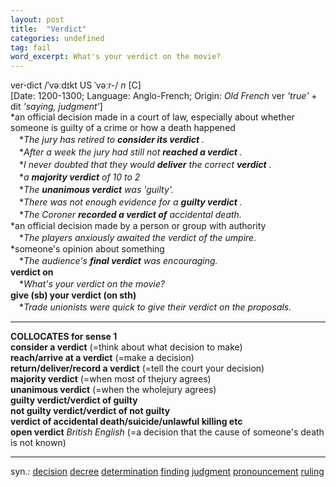 ```yaml
---
layout: post
title:  "Verdict"
categories: undefined
tag: fail
word_excerpt: What's your verdict on the movie?
---
```

<DIV style="MARGIN: 0px 0px 5px">ver<B>·</B>dict /ˈvəːdɪkt US ˈvəːr-/ <I>n</I> [C] <BR>[Date: 1200-1300; Language: Anglo-French; Origin: <I>Old French</I> ver <I>'true'</I> + dit <I>'saying, judgment'</I>]<BR>*an official decision made in a court of law, especially about whether someone is guilty of a crime or how a death happened<BR>　*<I>The jury has retired to <B>consider its verdict</B> .</I><BR>　*<I>After a week the jury had still not <B>reached a verdict</B> .</I><BR>　*<I>I never doubted that they would <B>deliver</B> the correct <B>verdict</B> .</I><BR>　*<I>a <B>majority verdict</B> of 10 to 2</I><BR>　*<I>The <B>unanimous verdict</B> was 'guilty'.</I><BR>　*<I>There was not enough evidence for a <B>guilty verdict</B> .</I><BR>　*<I>The Coroner <B>recorded a verdict of</B> accidental death.</I><BR>*an official decision made by a person or group with authority<BR>　*<I>The players anxiously awaited the verdict of the umpire.</I><BR>*someone's opinion about something<BR>　*<I>The audience's <B>final verdict</B> was encouraging.</I><BR><B>verdict on</B><BR>　*<I>What's your verdict on the movie?</I><BR><B>give (sb) your verdict (on sth)</B><BR>　*<I>Trade unionists were quick to give their verdict on the proposals.</I>
<HR>
<B>COLLOCATES for sense 1</B> <BR><B>consider a verdict</B> (=think about what decision to make) <BR><B>reach/arrive at a verdict</B> (=make a decision) <BR><B>return/deliver/record a verdict</B> (=tell the court your decision) <BR><B>majority verdict</B> (=when most of thejury agrees) <BR><B>unanimous verdict</B> (=when the wholejury agrees) <BR><B>guilty verdict/verdict of guilty</B> <BR><B>not guilty verdict/verdict of not guilty</B> <BR><B>verdict of accidental death/suicide/unlawful killing etc</B> <BR><B>open verdict</B> <I>British English</I> (=a decision that the cause of someone's death is not known) 
<HR>
</DIV>
<DIV style="MARGIN: 0px 0px 5px">
<DIV style="MARGIN: 4px 0px">syn.: <A href="{{ site.baseurl }}/decision"><U>decision</U></A> <A href="{{ site.baseurl }}/decree"><U>decree</U></A> <A href="{{ site.baseurl }}/determination"><U>determination</U></A> <A href="{{ site.baseurl }}/finding"><U>finding</U></A> <A href="{{ site.baseurl }}/judgment"><U>judgment</U></A> <A href="{{ site.baseurl }}/pronouncement"><U>pronouncement</U></A> <A href="{{ site.baseurl }}/ruling"><U>ruling</U></A></DIV></DIV>
